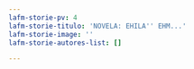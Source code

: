 ```yaml
---
lafm-storie-pv: 4
lafm-storie-titulo: 'NOVELA: EHILA'' EHM...'
lafm-storie-image: ''
lafm-storie-autores-list: []

---
```

